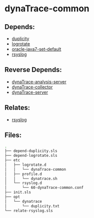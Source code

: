 # dynaTrace-common

## Depends:

  -  [duplicity](/salt/duplicity)
  -  [logrotate](/salt/logrotate)
  -  [oracle-java7-set-default](/salt/oracle-java7-set-default)
  -  [rsyslog](/salt/rsyslog)

## Reverse Depends:

  -  [dynaTrace-analysis-server](/salt/dynaTrace-analysis-server)
  -  [dynaTrace-collector](/salt/dynaTrace-collector)
  -  [dynaTrace-server](/salt/dynaTrace-server)

## Relates:

  -  [rsyslog](/salt/rsyslog)

## Files:

```bash
.
├── depend-duplicity.sls
├── depend-logrotate.sls
├── etc
│   ├── logrotate.d
│   │   └── dynaTrace-common
│   ├── profile.d
│   │   └── dynatrace.sh
│   └── rsyslog.d
│       └── 60-dynaTrace-common.conf
├── init.sls
├── opt
│   └── dynatrace
│       └── duplicity.txt
└── relate-rsyslog.sls
```
